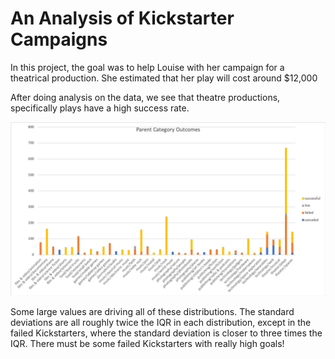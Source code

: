 # An Analysis of Kickstarter Campaigns
In this project, the goal was to help Louise with her campaign for a theatrical production. She estimated that her play will cost around $12,000



After doing analysis on the data, we see that theatre productions, specifically plays have a high success rate. 

![](ParentCategoryOutcomes.png)








Some large values are driving all of these distributions. The standard deviations are all roughly twice the IQR in each distribution, except in the failed Kickstarters, where the standard deviation is closer to three times the IQR. There must be some failed Kickstarters with really high goals!
